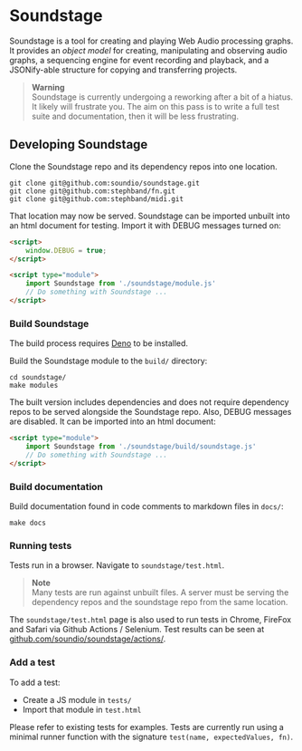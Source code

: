 # Soundstage

Soundstage is a tool for creating and playing Web Audio processing graphs. It provides an _object model_
for creating, manipulating and observing audio graphs, a sequencing engine for event
recording and playback, and a JSONify-able structure for copying and transferring projects.

> **Warning**<br/>
> Soundstage is currently undergoing a reworking after a bit of a hiatus. It
> likely will frustrate you. The aim on this pass is to write a full test suite
> and documentation, then it will be less frustrating.

## Developing Soundstage

Clone the Soundstage repo and its dependency repos into one location.

```console
git clone git@github.com:soundio/soundstage.git
git clone git@github.com:stephband/fn.git
git clone git@github.com:stephband/midi.git
```

That location may now be served. Soundstage can be imported unbuilt into an
html document for testing. Import it with DEBUG messages turned on:

```html
<script>
    window.DEBUG = true;
</script>

<script type="module">
    import Soundstage from './soundstage/module.js'
    // Do something with Soundstage ...
</script>
```

### Build Soundstage

The build process requires [Deno](https://deno.land/manual/getting_started/installation)
to be installed.

Build the Soundstage module to the `build/` directory:

```console
cd soundstage/
make modules
```

The built version includes dependencies and does not require dependency repos to
be served alongside the Soundstage repo. Also, DEBUG messages are disabled. It
can be imported into an html document:

```html
<script type="module">
    import Soundstage from './soundstage/build/soundstage.js'
    // Do something with Soundstage ...
</script>
```

### Build documentation

Build documentation found in code comments to markdown files in `docs/`:

```console
make docs
```

### Running tests

Tests run in a browser. Navigate to `soundstage/test.html`.

> **Note**<br/>
> Many tests are run against unbuilt files. A server must be serving the
> dependency repos and the soundstage repo from the same location.

The `soundstage/test.html` page is also used to run tests in Chrome, FireFox and
Safari via Github Actions / Selenium. Test results can be seen at
[github.com/soundio/soundstage/actions/](https://github.com/soundio/soundstage/actions/).

### Add a test

To add a test:

- Create a JS module in `tests/`
- Import that module in `test.html`

Please refer to existing tests for examples. Tests are currently run using a
minimal runner function with the signature `test(name, expectedValues, fn)`.

<!--
// ```
// import Soundstage from 'http://sound.io/soundstage/module.js';
//
// const stage = new Soundstage({
//     nodes: [
//         { id: '1', type: 'instrument', data: {...} },
//         { id: '2', type: 'output', data: {...} }
//     ],
//
//     connections: [
//         { source: '1', target: '2' }
//     ],
//
//     sequences: [...],
//     events: [...]
// });
// ```
//
// A stage is a graph of AudioNodes and connections, and a sequencer of events
// targeted at those nodes. A stage also quacks like an AudioNode, and can
// be connected to other nodes (although by default it is connected to
// `context.destination`). Finally, a stage can be stringified to JSON, and
// that JSON can be used to recreate the same node graph elsewhere.
//
// ```
// const json = JSON.stringify(stage);
//
// // '{
// //     "nodes": [...],
// //     "connections": [...],
// //     "sequences": [...],
// //     "events": [...]
// // }'
//
// // Elsewhere
// const stage = new Soundstage(JSON.parse(json));
// ```

//Options
//
//The Soundstage constructor also accepts an optional second object, options.
//
//`.context`
//
//By default an AudioContext is created and shared by all stages. Pass in an
//AudioContext to have the stage use a different context.
//
//`.destination`
//
//[Todo: rename as a boolean option.]
//By default the output of the stage graph is connected to `context.destination`.
//Pass in `null` to create a disconnected stage (and use `stage.connect()`
//to route it elsewhere).
//
//`.notify`
//
//```
//const stage = new Soundstage({...}, {
//    notify: function(node, property, value) {...}
//});
//```
//
//A function that is called when an AudioParam is scheduled to change. A
//fundamental problem when creating a UI for a WebAudio graph is the lack of
//observability. Everything happens on a seperate thread, and cannot be
//interrogated. Use notify to have Soundstage notify changes to AudioParam values.
-->
